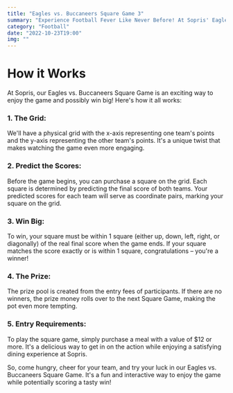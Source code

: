 ```yaml
---
title: "Eagles vs. Buccaneers Square Game 3"
summary: "Experience Football Fever Like Never Before! At Sopris' Eagles vs. Buccaneers Square Game, you're not just watching the game – you're an active participant with a shot at winning big. Join us for an afternoon of football, fun, and the chance to turn your predictions into cash prizes!"
category: "Football"
date: "2022-10-23T19:00"
img: ""
---
```

# How it Works
At Sopris, our Eagles vs. Buccaneers Square Game is an exciting way to enjoy the game and possibly win big! Here's how it all works:

### **1. The Grid:** 
We'll have a physical grid with the x-axis representing one team's points and the y-axis representing the other team's points. It's a unique twist that makes watching the game even more engaging.

### **2. Predict the Scores:**
Before the game begins, you can purchase a square on the grid. Each square is determined by predicting the final score of both teams. Your predicted scores for each team will serve as coordinate pairs, marking your square on the grid.

### **3. Win Big:**
To win, your square must be within 1 square (either up, down, left, right, or diagonally) of the real final score when the game ends. If your square matches the score exactly or is within 1 square, congratulations – you're a winner!

### **4. The Prize:** 
The prize pool is created from the entry fees of participants. If there are no winners, the prize money rolls over to the next Square Game, making the pot even more tempting.

### **5. Entry Requirements:** 
To play the square game, simply purchase a meal with a value of $12 or more. It's a delicious way to get in on the action while enjoying a satisfying dining experience at Sopris.

So, come hungry, cheer for your team, and try your luck in our Eagles vs. Buccaneers Square Game. It's a fun and interactive way to enjoy the game while potentially scoring a tasty win!